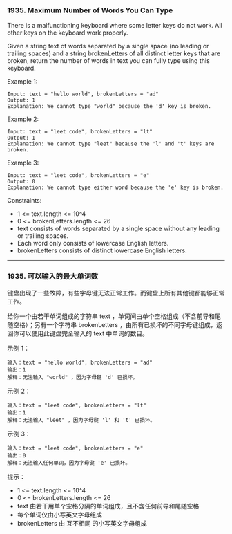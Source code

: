 ### 1935. Maximum Number of Words You Can Type
There is a malfunctioning keyboard where some letter keys do not work. All other keys on the keyboard work properly.

Given a string text of words separated by a single space (no leading or trailing spaces) and a string brokenLetters of all distinct letter keys that are broken, return the number of words in text you can fully type using this keyboard.

 

Example 1:

	Input: text = "hello world", brokenLetters = "ad"
	Output: 1
	Explanation: We cannot type "world" because the 'd' key is broken.

Example 2:

	Input: text = "leet code", brokenLetters = "lt"
	Output: 1
	Explanation: We cannot type "leet" because the 'l' and 't' keys are broken.

Example 3:

	Input: text = "leet code", brokenLetters = "e"
	Output: 0
	Explanation: We cannot type either word because the 'e' key is broken.

 

Constraints:

* 1 <= text.length <= 10^4
* 0 <= brokenLetters.length <= 26
* text consists of words separated by a single space without any leading or trailing spaces.
* Each word only consists of lowercase English letters.
* brokenLetters consists of distinct lowercase English letters.

----

### 1935. 可以输入的最大单词数
键盘出现了一些故障，有些字母键无法正常工作。而键盘上所有其他键都能够正常工作。

给你一个由若干单词组成的字符串 text ，单词间由单个空格组成（不含前导和尾随空格）；另有一个字符串 brokenLetters ，由所有已损坏的不同字母键组成，返回你可以使用此键盘完全输入的 text 中单词的数目。

 

示例 1：

	输入：text = "hello world", brokenLetters = "ad"
	输出：1
	解释：无法输入 "world" ，因为字母键 'd' 已损坏。

示例 2：

	输入：text = "leet code", brokenLetters = "lt"
	输出：1
	解释：无法输入 "leet" ，因为字母键 'l' 和 't' 已损坏。

示例 3：

	输入：text = "leet code", brokenLetters = "e"
	输出：0
	解释：无法输入任何单词，因为字母键 'e' 已损坏。

 

提示：

* 1 <= text.length <= 10^4
* 0 <= brokenLetters.length <= 26
* text 由若干用单个空格分隔的单词组成，且不含任何前导和尾随空格
* 每个单词仅由小写英文字母组成
* brokenLetters 由 互不相同 的小写英文字母组成

